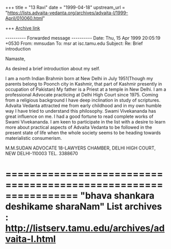 +++
title = "13 Ravi"
date = "1999-04-18"
upstream_url = "https://lists.advaita-vedanta.org/archives/advaita-l/1999-April/010060.html"

+++
[Archive link](https://lists.advaita-vedanta.org/archives/advaita-l/1999-April/010060.html)

---------- Forwarded message ----------
Date: Thu, 15 Apr 1999 20:05:19 +0530
From: mmsudan <mmsudan at bol.net.in>
To: msr at isc.tamu.edu
Subject: Re: Brief introduction

Namaste,

As desired a brief introduction about my self.

I am a north Indian Brahmin born at New Delhi in July 1951(Though my parents
belong to Poonch city in Kashmir, that part of Kashmir presently in
occupation of Pakistan) My father is a Priest at a temple in New Delhi. I am
a professional Advocate practicing at Delhi High Court since 1975. Coming
from a religious background I have deep inclination in study of scriptures.
Advaita Vedanta attracted me from early childhood and in my own humble way I
have tried to understand this philosophy. Swami
Vivekananda has great influence on me. I had a good fortune to read complete
works of Swami Vivekananda.  I am keen to participate in the list with a
desire to learn more about practical aspects of Advaita Vedanta to be
followed in the present state of life when the whole society seems to be
heading towards materialistic consumerism.

M.M.SUDAN
    ADVOCATE
18-LAWYERS CHAMBER,
DELHI HIGH COURT,
NEW DELHI-110003
TEL. 3388670

================================================================
"bhava shankara deshikame sharaNam"
List archives : http://listserv.tamu.edu/archives/advaita-l.html
================================================================

